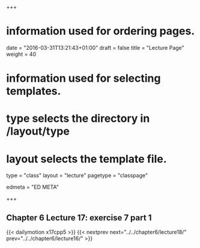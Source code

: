 +++
# information used for ordering pages.
date = "2016-03-31T13:21:43+01:00"
draft = false
title = "Lecture Page"
weight = 40

# information used for selecting templates.
# type selects the directory in /layout/type
# layout selects the template file.

type   = "class"
layout = "lecture"
pagetype = "classpage"





edmeta = "ED META"

+++
## Chapter 6 Lecture 17: exercise 7 part 1
{{< dailymotion x17cpp5 >}}
{{< nextprev next="../../chapter6/lecture18/"     prev="../../chapter6/lecture16/"  >}}

